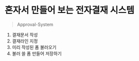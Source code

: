 혼자서 만들어 보는 전자결재 시스템
===
>Approval-System

1. 결재문서 작성
2. 결재라인 지정
3. 미리 작성된 폼 불러오기
4. 불러 쓸 폼 만들어 저장하기



